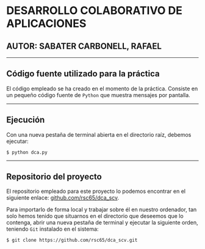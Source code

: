 # DESARROLLO COLABORATIVO DE APLICACIONES
## AUTOR: SABATER CARBONELL, RAFAEL

---
## Código fuente utilizado para la práctica
El código empleado se ha creado en el momento de la práctica.
Consiste en un pequeño código fuente de `Python` que muestra mensajes por pantalla. 

---
## Ejecución
Con una nueva pestaña de terminal abierta en el directorio raíz, debemos ejecutar:
```shell
$ python dca.py
```

---
## Repositorio del proyecto
El repositorio empleado para este proyecto lo podemos encontrar en el siguiente enlace: [github.com/rsc65/dca_scv](https://github.com/rsc65/dca_scv).

Para importarlo de forma local y trabajar sobre él en nuestro ordenador, tan solo hemos tenido que situarnos en el directorio que deseemos que lo contenga, abrir una nueva pestaña de terminal y ejecutar la siguiente orden, teniendo `Git` instalado en el sistema:
```shell
$ git clone https://github.com/rsc65/dca_scv.git
```